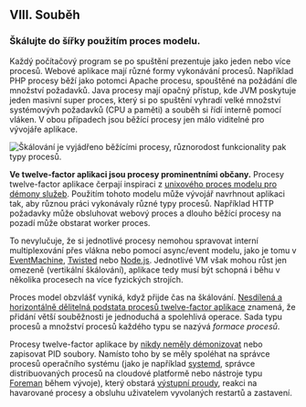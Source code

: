 ## VIII. Souběh
### Škálujte do šířky použitím proces modelu.

Každý počítačový program se po spuštění prezentuje jako jeden nebo více procesů. Webové aplikace mají různé formy vykonávání procesů. Například PHP procesy běží jako potomci Apache procesu, spouštěné na požádání dle množství požadavků. Java procesy mají opačný přístup, kde JVM poskytuje jeden masivní super proces, který si po spuštění vyhradí velké množství systémovývh požadavků (CPU a paměti) a souběh si řídí interně pomocí vláken. V obou případech jsou běžící procesy jen málo viditelné pro vývojáře aplikace.

![Škálování je vyjádřeno běžícími procesy, různorodost funkcionality pak typy procesů.](/images/process-types.png)

**Ve twelve-factor aplikaci jsou procesy prominentními občany.** Procesy twelve-factor aplikace čerpají inspiraci z [unixového proces modelu pro démony služeb](https://adam.herokuapp.com/past/2011/5/9/applying_the_unix_process_model_to_web_apps/). Použitím tohoto modelu může vývojář navrhnout aplikaci tak, aby různou práci vykonávaly různé typy procesů. Například HTTP požadavky může obsluhovat webový proces a dlouho běžící procesy na pozadí může obstarat worker proces.

To nevylučuje, že si jednotlivé procesy nemohou spravovat interní multiplexování přes vlákna nebo pomocí async/event modelu, jako je tomu v [EventMachine](https://github.com/eventmachine/eventmachine), [Twisted](http://twistedmatrix.com/trac/) nebo [Node.js](http://nodejs.org/). Jednotlivé VM však mohou růst jen omezeně (vertikální škálování), aplikace tedy musí být schopná i běhu v několika procesech na více fyzických strojích.

Proces model obzvlášť vyniká, když přijde čas na škálování. [Nesdílená a horizontálně dělitelná podstata procesů twelve-factor aplikace](./processes) znamená, že přidání větší souběžnosti je jednoduchá a spolehlivá operace. Sada typu procesů a množství procesů každého typu se nazývá *formace procesů*.

Procesy twelve-factor aplikace by [nikdy neměly démonizovat](http://dustin.sallings.org/2010/02/28/running-processes.html) nebo zapisovat PID soubory. Namísto toho by se měly spoléhat na správce procesů operačního systému (jako je například [systemd](https://www.freedesktop.org/wiki/Software/systemd/), správce distribuovaných procesů na cloudové platformě nebo nástroje typu [Foreman](http://blog.daviddollar.org/2011/05/06/introducing-foreman.html) během vývoje), který obstará [výstupní proudy](./logs), reakci na havarované procesy a obsluhu uživatelem vyvolaných restartů a zastavení.
